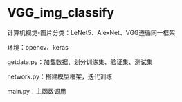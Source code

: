 # VGG_img_classify

计算机视觉-图片分类：LeNet5、AlexNet、VGG遵循同一框架

环境：opencv、keras


getdata.py：加载数据、划分训练集、验证集、测试集

network.py：搭建模型框架，迭代训练

main.py：主函数调用
